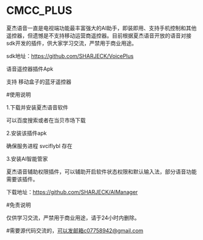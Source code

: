 # CMCC_PLUS

夏杰语音一直是电视端功能最丰富强大的AI助手，即装即用、支持手机控制和其他遥控器，但遗憾是不支持移动运营商遥控器。目前根据夏杰语音开放的语音对接sdk开发的插件，供大家学习交流，严禁用于商业用途。

sdk地址：https://github.com/SHARJECK/VoicePlus

语音遥控器插件Apk

支持 移动盒子的蓝牙遥控器

#使用说明

1.下载并安装夏杰语音软件

可以百度搜索或者在当贝市场下载

2.安装该插件apk

确保服务进程 svciflybl 存在

3.安装AI智能管家

夏杰语音辅助权限插件，可以辅助开启软件状态权限和默认输入法，部分语音功能需要该插件。

下载地址：https://github.com/SHARJECK/AIManager

#免责说明

仅供学习交流，严禁用于商业用途，请于24小时内删除。

#需要源代码交流的，可以发邮箱c07758942@gmail.com
